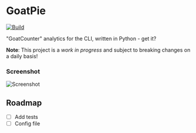 # GoatPie
[![Build](https://ci.codeberg.org/api/badges/refbw/goatpie/status.svg)](https://codeberg.org/refbw/goatpie/issues)

"GoatCounter" analytics for the CLI, written in Python - get it?

**Note**: This project is a *work in progress* and subject to breaking changes on a daily basis!


### Screenshot

![Screenshot](screenshot.png)


## Roadmap

- [ ] Add tests
- [ ] Config file

